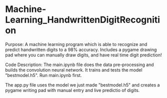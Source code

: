 # Machine-Learning_HandwrittenDigitRecognition
Purpose:
A machine learning program which is able to recognize and predict handwritten digits to a 98% accuracy. Includes a pygame drawing pad where you can manually draw digits, and have real time digit prediction!

Code Description:
The main.ipynb file does the data pre-processing and builds the convolution neural network. It trains and tests the model "bestmodel.h5".
Run main.ipynb first.

The app.py file uses the model we just made "bestmodel.h5" and creates a pygame writing pad with manual entry and live predictio of digits.
